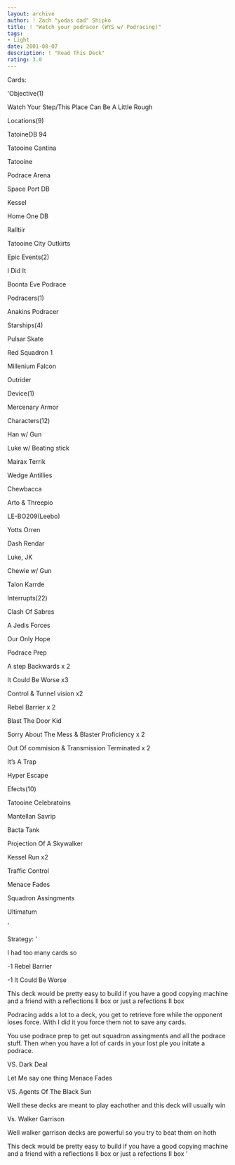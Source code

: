 ```yaml
---
layout: archive
author: ! Zach "yodas dad" Shipko
title: ! "Watch your podracer (WYS w/ Podracing)"
tags:
- Light
date: 2001-08-07
description: ! "Read This Deck"
rating: 3.0
---
```

Cards: 

'Objective(1)

Watch Your Step/This Place Can Be A Little Rough


Locations(9)

TatoineDB 94

Tatooine Cantina

Tatooine

Podrace Arena

Space Port DB

Kessel

Home One DB

Ralltiir

Tatooine City Outkirts


Epic Events(2)

I Did It

Boonta Eve Podrace


Podracers(1)

Anakins Podracer


Starships(4)

Pulsar Skate

Red Squadron 1

Millenium Falcon

Outrider


Device(1)

Mercenary Armor


Characters(12)

Han w/ Gun

Luke w/ Beating stick

Mairax Terrik

Wedge Antillies

Chewbacca

Arto & Threepio

LE-BO209(Leebo)

Yotts Orren

Dash Rendar

Luke, JK

Chewie w/ Gun

Talon Karrde


Interrupts(22)

Clash Of Sabres

A Jedis Forces

Our Only Hope

Podrace Prep

A step Backwards x 2

It Could Be Worse x3

Control & Tunnel vision x2

Rebel Barrier x 2

Blast The Door Kid

Sorry About The Mess & Blaster Proficiency x 2

Out Of commision & Transmission Terminated x 2

It’s A Trap

Hyper Escape



Efects(10)

Tatooine Celebratoins

Mantellan Savrip

Bacta Tank

Projection Of A Skywalker

Kessel Run x2

Traffic Control

Menace Fades

Squadron Assingments

Ultimatum




'

Strategy: '

I had too many cards so

-1 Rebel Barrier

-1 It Could Be Worse


This deck would be pretty easy to build if you have a good copying machine and a friend with a reflections II box or just a refections II box


Podracing adds a lot to a deck, you get to retrieve fore while the opponent loses force.  With I did it you force them not to save any cards. 


You use podrace prep to get out squadron assingments and all the podrace stuff. Then when you have a lot of cards in your lost ple you initate a podrace.

VS. Dark Deal

Let Me say one thing Menace Fades


VS. Agents Of The Black Sun

Well these decks are meant to play eachother and this deck will usually win


Vs. Walker Garrison

Well walker garrison decks are powerful so you try to  beat them on hoth



This deck would be pretty easy to build if you have a good copying machine and a friend with a reflections II box or just a refections II box '